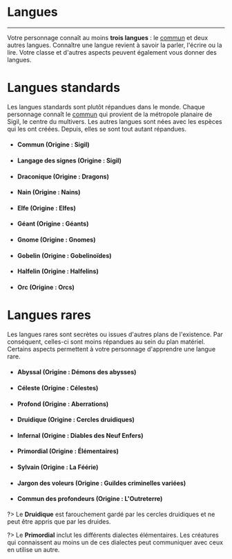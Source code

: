 # Langues <!-- {docsify-ignore} -->

---

Votre personnage connaît au moins **trois langues** : le [commun](#commun) et deux autres langues. Connaître une langue revient à savoir la parler, l'écrire ou la lire. Votre classe et d'autres aspects peuvent également vous donner des langues.

# Langues standards

Les langues standards sont plutôt répandues dans le monde. Chaque personnage connaît le [commun](#commun) qui provient de la métropole planaire de Sigil, le centre du multivers. Les autres langues sont nées avec les espèces qui les ont créées. Depuis, elles se sont tout autant répandues.

- #### **Commun** (Origine : Sigil)
- #### **Langage des signes** (Origine : Sigil)
- #### **Draconique** (Origine : Dragons)
- #### **Nain** (Origine : Nains)
- #### **Elfe** (Origine : Elfes)
- #### **Géant** (Origine : Géants)
- #### **Gnome** (Origine : Gnomes)
- #### **Gobelin** (Origine : Gobelinoïdes)
- #### **Halfelin** (Origine : Halfelins)
- #### **Orc** (Origine : Orcs)

# Langues rares

Les langues rares sont secrètes ou issues d'autres plans de l'existence. Par conséquent, celles-ci sont moins répandues au sein du plan matériel. Certains aspects permettent à votre personnage d'apprendre une langue rare.

- #### **Abyssal** (Origine : Démons des abysses)
- #### **Céleste** (Origine : Célestes)
- #### **Profond** (Origine : Aberrations)
- #### **Druidique** (Origine : Cercles druidiques)
- #### **Infernal** (Origine : Diables des Neuf Enfers)
- #### **Primordial** (Origine : Élémentaires)
- #### **Sylvain** (Origine : La Féérie)
- #### **Jargon des voleurs** (Origine : Guildes criminelles variées)
- #### **Commun des profondeurs** (Origine : L'Outreterre)

?> Le **Druidique** est farouchement gardé par les cercles druidiques et ne peut être appris que par les druides.

?> Le **Primordial** inclut les différents dialectes élémentaires. Les créatures qui connaissent au moins un de ces dialectes peut communiquer avec ceux en utilise un autre.